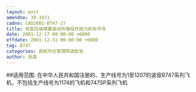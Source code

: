```yaml
---
layout: post
amendno: 39-3471
cadno: CAD2001-B747-27
title: 核查后缘襟翼驱动传输组件扭力刹车件号
date: 2001-12-17 00:00:00 +0800
effdate: 2001-12-31 00:00:00 +0800
tag: B747
categories: 民航华北管理局适航处
author: 张森
---
```


##适用范围:
在中华人民共和国注册的、生产线号为1至1207的波音B747系列飞机，不包括生产线号为1174的飞机和747SP系列飞机

